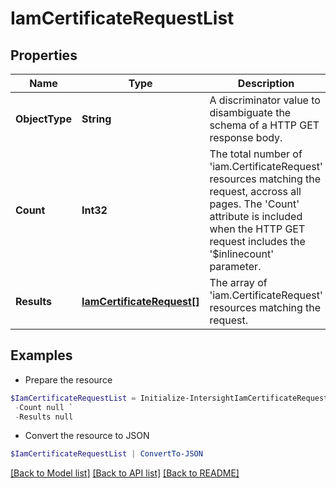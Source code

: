 # IamCertificateRequestList
## Properties

Name | Type | Description | Notes
------------ | ------------- | ------------- | -------------
**ObjectType** | **String** | A discriminator value to disambiguate the schema of a HTTP GET response body. | 
**Count** | **Int32** | The total number of &#39;iam.CertificateRequest&#39; resources matching the request, accross all pages. The &#39;Count&#39; attribute is included when the HTTP GET request includes the &#39;$inlinecount&#39; parameter. | [optional] 
**Results** | [**IamCertificateRequest[]**](IamCertificateRequest.md) | The array of &#39;iam.CertificateRequest&#39; resources matching the request. | [optional] 

## Examples

- Prepare the resource
```powershell
$IamCertificateRequestList = Initialize-IntersightIamCertificateRequestList  -ObjectType null `
 -Count null `
 -Results null
```

- Convert the resource to JSON
```powershell
$IamCertificateRequestList | ConvertTo-JSON
```

[[Back to Model list]](../README.md#documentation-for-models) [[Back to API list]](../README.md#documentation-for-api-endpoints) [[Back to README]](../README.md)

